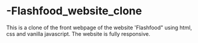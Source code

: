 # -Flashfood_website_clone
This is a clone of the front webpage of the website 'Flashfood" using html, css and vanilla javascript. The website is fully responsive.
